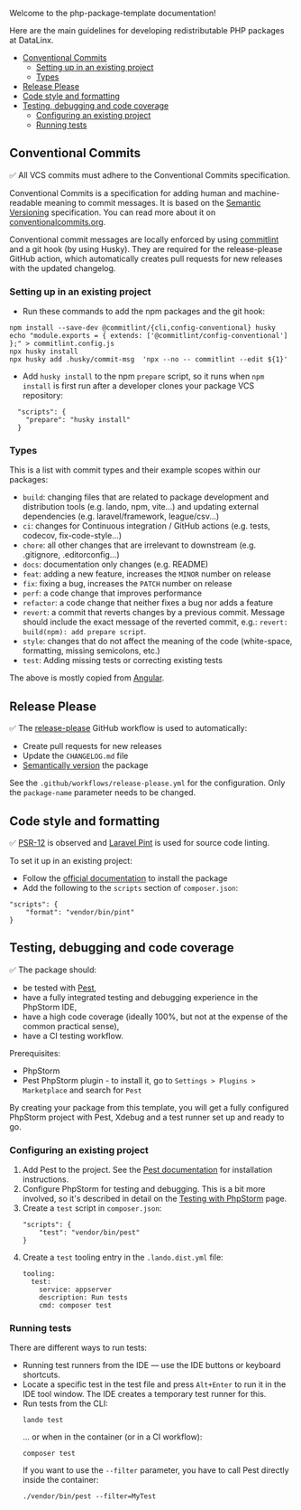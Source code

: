 Welcome to the php-package-template documentation!

Here are the main guidelines for developing redistributable PHP packages at DataLinx.

<!-- TOC -->
  * [Conventional Commits](#conventional-commits)
    * [Setting up in an existing project](#setting-up-in-an-existing-project)
    * [Types](#types)
  * [Release Please](#release-please)
  * [Code style and formatting](#code-style-and-formatting)
  * [Testing, debugging and code coverage](#testing-debugging-and-code-coverage)
    * [Configuring an existing project](#configuring-an-existing-project)
    * [Running tests](#running-tests)
<!-- TOC -->

## Conventional Commits

✅️ All VCS commits must adhere to the Conventional Commits specification.

Conventional Commits is a specification for adding human and machine-readable meaning to commit messages.
It is based on the [Semantic Versioning](https://semver.org/) specification.
You can read more about it on [conventionalcommits.org](https://www.conventionalcommits.org/).

Conventional commit messages are locally enforced by using [commitlint](https://commitlint.js.org/) and a git hook (by using Husky).
They are required for the release-please GitHub action, which automatically creates pull requests for new releases with the updated changelog.

### Setting up in an existing project

* Run these commands to add the npm packages and the git hook:
```shell
npm install --save-dev @commitlint/{cli,config-conventional} husky
echo "module.exports = { extends: ['@commitlint/config-conventional'] };" > commitlint.config.js
npx husky install
npx husky add .husky/commit-msg  'npx --no -- commitlint --edit ${1}'
```
* Add `husky install` to the npm `prepare` script, so it runs when `npm install` is first run after a developer clones your package VCS repository:
```
  "scripts": {
    "prepare": "husky install"
  }
```
### Types
This is a list with commit types and their example scopes within our packages:
* `build`: changing files that are related to package development and distribution tools (e.g. lando, npm, vite...) and updating external dependencies (e.g. laravel/framework, league/csv...)
* `ci`: changes for Continuous integration / GitHub actions (e.g. tests, codecov, fix-code-style...)
* `chore`: all other changes that are irrelevant to downstream (e.g. .gitignore, .editorconfig...)
* `docs`: documentation only changes (e.g. README)
* `feat`: adding a new feature, increases the `MINOR` number on release
* `fix`: fixing a bug, increases the `PATCH` number on release
* `perf`: a code change that improves performance
* `refactor`: a code change that neither fixes a bug nor adds a feature
* `revert`: a commit that reverts changes by a previous commit. Message should include the exact message of the reverted commit, e.g.: `revert: build(npm): add prepare script`.
* `style`: changes that do not affect the meaning of the code (white-space, formatting, missing semicolons, etc.)
* `test`: Adding missing tests or correcting existing tests

The above is mostly copied from [Angular](https://github.com/angular/angular/blob/22b96b9/CONTRIBUTING.md#-commit-message-guidelines).

## Release Please

✅️️ The [release-please](https://github.com/google-github-actions/release-please-action) GitHub workflow is used to automatically:
* Create pull requests for new releases
* Update the `CHANGELOG.md` file
* [Semantically version](https://semver.org/) the package

See the `.github/workflows/release-please.yml` for the configuration. Only the `package-name` parameter needs to be changed.

## Code style and formatting

✅️ [PSR-12](https://www.php-fig.org/psr/psr-12) is observed and [Laravel Pint](https://github.com/laravel/pint) is used for source code linting.

To set it up in an existing project:
* Follow the [official documentation](https://laravel.com/docs/pint) to install the package
* Add the following to the `scripts` section of `composer.json`:
```
"scripts": {
    "format": "vendor/bin/pint"
}
```

## Testing, debugging and code coverage

✅️ The package should:
* be tested with [Pest](https://pestphp.com/),
* have a fully integrated testing and debugging experience in the PhpStorm IDE,
* have a high code coverage (ideally 100%, but not at the expense of the common practical sense),
* have a CI testing workflow.

Prerequisites:
* PhpStorm
* Pest PhpStorm plugin - to install it, go to `Settings > Plugins > Marketplace` and search for `Pest`

By creating your package from this template, you will get a fully configured PhpStorm project with Pest, Xdebug and a test runner set up and ready to go.

### Configuring an existing project
1. Add Pest to the project. See the [Pest documentation](https://pestphp.com/docs/installation) for installation instructions.
2. Configure PhpStorm for testing and debugging. This is a bit more involved, so it's described in detail on the [Testing with PhpStorm](Testing%20with%20PhpStorm.md) page. 
3. Create a `test` script in `composer.json`:
    ```
    "scripts": {
        "test": "vendor/bin/pest"
    }
    ```
4. Create a `test` tooling entry in the `.lando.dist.yml` file:
    ```
    tooling:
      test:
        service: appserver
        description: Run tests
        cmd: composer test
    ```

### Running tests
There are different ways to run tests:
* Running test runners from the IDE — use the IDE buttons or keyboard shortcuts.
* Locate a specific test in the test file and press `Alt+Enter` to run it in the IDE tool window. The IDE creates a temporary test runner for this.
* Run tests from the CLI:
    ```shell
    lando test
    ```
    ... or when in the container (or in a CI workflow):
    ```shell
    composer test
    ```
    If you want to use the `--filter` parameter, you have to call Pest directly inside the container:
    ```shell
    ./vendor/bin/pest --filter=MyTest
    ```
